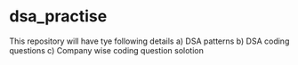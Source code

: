 # dsa_practise

This repository will have tye following details
a) DSA patterns
b) DSA coding questions
c) Company wise coding question solotion
